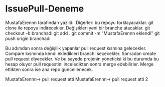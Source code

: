 # IssuePull-Deneme

MustafaErennn tarafından yazıldı. Diğerleri bu repoyu forklayacaklar. git clone ile repoyu indirecekler. Değişikleri yeni bir branche atacaklar.
git checkout -b branchadi
git add .
git commit -m "MustafaErennn eklendi"
git push origin branchadi

Bu adımdan sonra değişilik yapanlar pull request kısmına gelecekler. Compare kısmında kendi ekledikleri branchi seçecekler. Sonradan create pull request diyecekler. Ve bu sayede projenin yöneticisi ki bu durumda bu hesap oluyor pull requestini inceledikten sonra merge edebilirler. Merge ettikten sonra ise ana repo güncellenecek.

MustafaErennn-> pull request atti
MustafaErennn-> pull request atti 2

